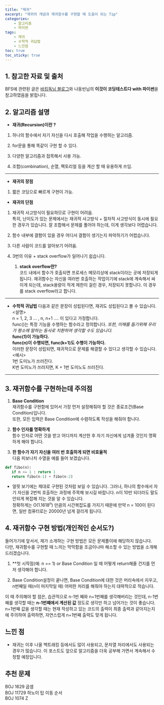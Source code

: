 ```yaml
---
title: "재귀"
excerpt: "재귀의 개념과 재귀함수를 구현할 때 도움이 되는 Tip"
categories:
    - 알고리즘
    - 파이썬
tags:
    - 재귀
    - 수학적 귀납법
    - 느낀점
toc: true
toc_sticky: true
---
```


## 1. 참고한 자료 및 출처
BFS에 관련된 글은 [바킹독님 블로그](https://blog.encrypted.gg/941?category=773649)와 나동빈님의 **이것이 코딩테스트다 with 파이썬**을 참고하였음을 밝힙니다.

## 2. 알고리즘 설명

* **재귀(Recursion)이란 ?**

1. 하나의 함수에서 자기 자신을 다시 호출해 작업을 수행하는 알고리즘.

2. for문을 통해 똑같이 구현 할 수 있다.

3. 다양한 알고리즘과 접목해서 사용 가능.

4. 조합(combination), 순열, 팩토리얼 등을 계산 할 때 유용하게 쓰임.

---
* **재귀의 장점**
1. 짧은 코딩으로 빠르게 구현이 가능.

* **재귀의 단점**

1. 재귀적 사고방식이 필요하므로 구현이 어려움.  
특히, 난이도가 있는 문제에서는 재귀적 사고방식 + 절차적 사고방식이 동시에 필요한 경우가 있습니다. 잘 조합해서 문제를 풀어야 하는데, 이게 생각보다 어렵습니다.

2. 함수 내부에 결함이 있을 경우 어디서 결함이 생기는지 파악하기가 어렵습니다.

3. 다른 사람이 코드를 알아보기 어려움.

4. 3번의 이유 + stack overflow가 일어나기 쉽습니다.
    1. **stack overflow란?**  
    코드 내에서 함수가 호출되면 프로세스 메모리상에 stack이라는 곳에 저장되게 됩니다. 재귀함수는 자신을 여러번 호출하는 작업이기에 stack에 계속해서 싸이게 되는데, stack용량이 적게 제한이 걸린 경우, 저장되지 못합니다. 이 경우를 stack overflow라고 합니다.  
---
* **수학적 귀납법**
다음과 같은 문장이 성립된다면, 재귀도 성립된다고 볼 수 있습니다.  
<설명><br/>
n = 1, 2, 3 ... , n, n+1 .... 이 있다고 가정합니다.  
func()는 특정 기능을 수행하는 함수라고 정의합니다. *또한, 이해를 돕기위해 우리가 평소에 말하는 동사로 치환하여 생각할 수도 있습니다.*  
**func(1)이 가능하다.**  
**func(n)이 수행되면, func(k+1)도 수행이 가능하다.**  
이러한 문장이 성립되면, 재귀적으로 문제를 해결할 수 있다고 생각할 수 있습니다.  
<예시>  
1번 도미노가 쓰러진다.  
K번 도미노가 쓰러지면, K + 1번 도미노도 쓰러진다.  
 ---
 ## 3. 재귀함수를 구현하는데 주의점  
 1. **Base Condition**  
 재귀함수를 구현함에 있어서 가장 먼저 설정해줘야 할 것은 종료조건(Base Condition)입니다.  
 또한, 모든 입력은 Base Condition에 수렴하도록 작성을 해줘야 합니다.  

 2. **함수 인자를 명확하게**  
 함수 인자로 어떤 것을 받고 어디까지 계산한 후 자기 자신에게 넘겨줄 것인지 명확하게 해야 합니다.  

 3. **한 함수가 자기 자신을 여러 번 호출하게 되면 비효율적**  
 다음 피보나치 수열을 예를 들어 보겠습니다.  
 ```python
def fibo(n):
    if n <= 1 : return 1
    return fibo(n-1) + fibo(n-2)
 ```  
 * 얼핏 보기에는 제대로 구현된 것처럼 보일 수 있습니다. 
 그러나, 하나의 함수에서 자기 자신을 2번씩 호출하는 과정에 주목해 보시길 바랍니다. n이 10만 되더라도 말도 안되게 복잡해 지는 것을 알 수 있습니다.  
 정확하게는 O($1.1618^n$) 만큼의 시간복잡도를 가지기 때문에 만약 n = 100이 된다면, 일반 컴퓨터로는 20000년 넘게 걸리게 됩니다.  

## 4. 재귀함수 구현 방법(개인적인 순서도?)
들어가기에 앞서서, 제가 소개하는 구현 방법은 모든 문제풀이에 해당하지 않습니다.   
다만, 재귀함수를 구현할 때 느끼는 막막함을 조금이나마 해소할 수 있는 방법을 소개해드리겠습니다.  

1. **첫 시작점(예: n == 1) or Base Condition 일 때 어떻게 return해줄 건지를 먼저 생각해야 합니다.  

2. Base Condition설정이 끝나면, Base Condition에 대한 것은 머리속에서 지우고, n번째일 때(n이 마지막일 때) 어떠한 처리를 해줘야 하는지 대략적으로 적습니다.  

이 때 주의해야 할 점은, 습관적으로 n-1번 째와 n+1번째를 생각해버리는 것인데, n-1번째를 생각할 때는 **n-1번째에서 계산된 값** 정도로 생각만 하고 넘어가는 것이 좋습니다. n+1번째 값을 생각할 때는 현재 작성하고 있는 코드의 출력이 최종 출력과 같아지는지에 주의하여 출력하면, 자연스럽게 n+1번째 출력도 맞게 됩니다.  

## 느낀 점  
* 재귀는 이후 나올 백트래킹 등에서도 많이 사용되고, 문자열 처리에서도 사용되는 경우가 많습니다. 이 포스트도 앞으로 알고리즘을 더욱 공부해 가면서 계속해서 수정할 예정입니다.  

## 추천 문제  
BOJ 1629 곱셈  
BOJ 11729 하노이 탑 이동 순서  
BOJ 1074 Z  